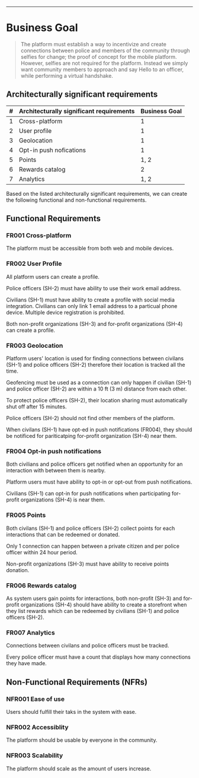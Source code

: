
---

# Business Goal

> The platform must establish a way to incentivize and create connections between police and members of the community through selfies for change; the proof of concept for the mobile platform. However, selfies are not required for the platform. Instead we simply want community members to approach and say Hello to an officer, while performing a virtual handshake. 

## Architecturally significant requirements

| # | Architecturally significant requirements | Business Goal |
|----|----|----|
| 1     | Cross-platform                                | 1 |
| 2     | User profile                                  | 1 |
| 3     | Geolocation                                   | 1 |
| 4     | Opt-in push nofications                       | 1 |
| 5     | Points                                        | 1, 2 |
| 6     | Rewards catalog                               | 2 |
| 7     | Analytics                                     | 1, 2 |

Based on the listed architecturally significant requirements, we can create the following functional and non-functional requirements.

## Functional Requirements
### FR001 Cross-platform
The platform must be accessible from both web and mobile devices.

### FR002 User Profile
All platform users can create a profile.

Police officers (SH-2) must have ability to use their work email address.

Civilians (SH-1) must have ability to create a profile with social media integration. Civilians can only link 1 email address to a particual phone device. Multiple device registration is prohibited.

Both non-profit organizations (SH-3) and for-profit organizations (SH-4) can create a profile.

### FR003 Geolocation
Platform users' location is used for finding connections between civilans (SH-1) and police officers (SH-2) therefore their location is tracked all the time.

Geofencing must be used as a connection can only happen if civilian (SH-1) and police officer (SH-2) are within a 10 ft (3 m) distance from each other.

To protect police officers (SH-2), their location sharing must automatically shut off after 15 minutes.

Police officers (SH-2) should not find other members of the platform. 

When civilans (SH-1) have opt-ed in push notifications (FR004), they should be notificed for pariticatping for-profit organization (SH-4) near them.

### FR004 Opt-in push notifications
Both civilians and police officers get notified when an opportunity for an interaction with between them is nearby.

Platform users must have ability to opt-in or opt-out from push notifications.

Civilians (SH-1) can opt-in for push notifications when participating for-profit organizations (SH-4) is near them.

### FR005 Points
Both civilans (SH-1) and police officers (SH-2) collect points for each interactions that can be redeemed or donated.

Only 1 connection can happen between a private citizen and per police officer within 24 hour period.

Non-profit organizations (SH-3) must have ability to receive points donation.

### FR006 Rewards catalog
As system users gain points for interactions, both non-profit (SH-3) and for-profit organizations (SH-4) should have ability to create a storefront when they list rewards which can be redeemed by civilians (SH-1) and police officers (SH-2). 


### FR007 Analytics
Connections between civilans and police officers must be tracked.

Every police officer must have a count that displays how many connections they have made.


## Non-Functional Requirements (NFRs)

### NFR001 Ease of use
Users should fulfill their taks in the system with ease.

### NFR002 Accessiblity
The platform should be usable by everyone in the community.

### NFR003 Scalability
The platform should scale as the amount of users increase.